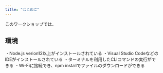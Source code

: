 ```yaml
---
title: "はじめに"
---
```


このワークショップでは、

## 環境

・Node.js verion12以上がインストールされている
・Visual Studio CodeなどのIDEがインストールされている
・ターミナルを利用したCLIコマンドの実行ができる
・Wi-Fiに接続でき、npm installでファイルのダウンロードができる